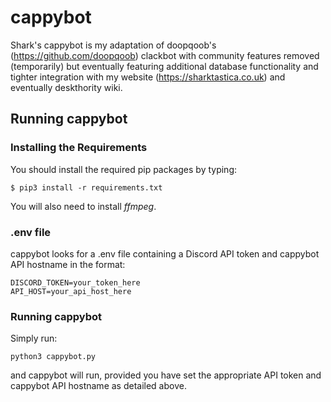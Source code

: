 # cappybot
Shark's cappybot is my adaptation of doopqoob's (https://github.com/doopqoob) clackbot with community features removed (temporarily) but eventually featuring additional database functionality and tighter integration with my website (https://sharktastica.co.uk) and eventually deskthority wiki.

## Running cappybot

### Installing the Requirements
You should install the required pip packages by typing:

    $ pip3 install -r requirements.txt

You will also need to install _ffmpeg_.

### .env file
cappybot looks for a .env file containing a Discord API token and cappybot API hostname in the format:

    DISCORD_TOKEN=your_token_here
    API_HOST=your_api_host_here

### Running cappybot
Simply run:

    python3 cappybot.py

and cappybot will run, provided you have set the appropriate API token and cappybot API hostname as detailed above.
